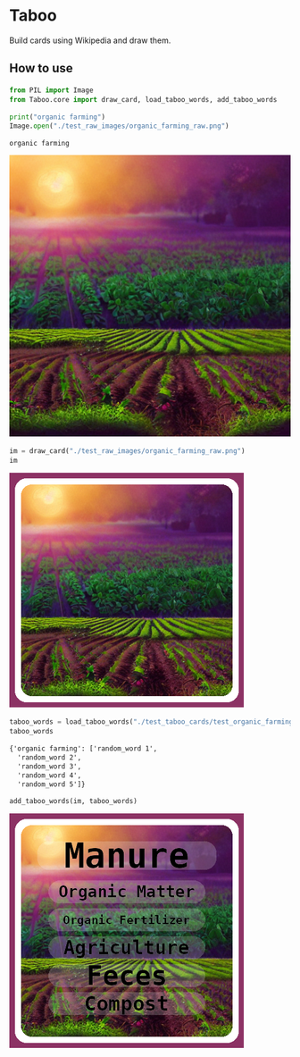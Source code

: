 Taboo
================

<!-- WARNING: THIS FILE WAS AUTOGENERATED! DO NOT EDIT! -->

Build cards using Wikipedia and draw them.

## How to use

``` python
from PIL import Image
from Taboo.core import draw_card, load_taboo_words, add_taboo_words
```

``` python
print("organic farming")
Image.open("./test_raw_images/organic_farming_raw.png")
```

    organic farming

![](index_files/figure-gfm/cell-3-output-2.png)

``` python
im = draw_card("./test_raw_images/organic_farming_raw.png")
im
```

![](index_files/figure-gfm/cell-4-output-1.png)

``` python
taboo_words = load_taboo_words("./test_taboo_cards/test_organic_farming.json")
taboo_words
```

    {'organic farming': ['random_word 1',
      'random_word 2',
      'random_word 3',
      'random_word 4',
      'random_word 5']}

``` python
add_taboo_words(im, taboo_words)
```

![](index_files/figure-gfm/cell-6-output-1.png)
